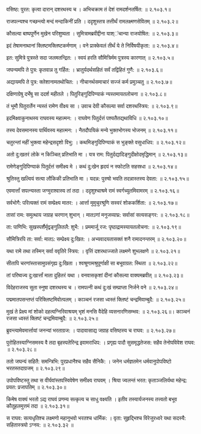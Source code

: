वसिष्ठ: पुरत: कृत्वा दारान् दशरथस्य च ।
अभिचक्राम तं देशं रामदर्शनतर्षित: ॥ २.१०३.१॥

राजपत्न्यश्च गच्छन्त्यो मन्दं मन्दाकिनीं प्रति ।
ददृशुस्तत्र तत्तीर्थं रामलक्ष्मणसेवितम् ॥ २.१०३.२॥

कौसल्या बाष्पपूर्णेन मुखेन परिशुष्यता ।
सुमित्रामब्रवीद्दीना याश्ऺचान्या राजयोषित: ॥ २.१०३.३॥

इदं तेषामनाथानां क्लिष्टमक्लिष्टकर्मणाम् ।
वने प्राक्केवलं तीर्थं ये ते निर्विषयीकृता: ॥ २.१०३.४॥

इत: सुमित्रे पुत्रस्ते सदा जलमतन्द्रित: ।
स्वयं हरति सौमित्रिर्मम पुत्रस्य कारणात् ॥ २.१०३.५॥

जघन्यमपि ते पुत्र: कृतवान्न तु गर्हित: ।
भ्रातुर्यदर्थसहितं सर्वं तद्विहितं गुणै: ॥ २.१०३.६॥

अद्यायमपि ते पुत्र: क्लेशानामतथोचित: ।
नीचानर्थसमाचारं सज्जं कर्म प्रमुञ्चतु ॥ २.१०३.७॥

दक्षिणाग्रेषु दर्भेषु सा ददर्श महीतले ।
पितुरिङ्गुदिपिण्याकं न्यस्तमायतलोचना ॥ २.१०३.८॥

तं भूमौ पितुरार्तेन न्यस्तं रामेण वीक्ष्य सा ।
उवाच देवी कौसल्या सर्वा दशरथस्त्रिय: ॥ २.१०३.९॥

इदमिक्ष्वाकुनाथस्य राघवस्य महात्मन: ।
राघवेण पितुर्दत्तं पश्यतैतद्यथाविधि ॥ २.१०३.१०॥

तस्य देवसमानस्य पार्थिवस्य महात्मन: ।
नैतदौपयिकं मन्ये भुक्तभोगस्य भोजनम् ॥ २.१०३.११॥

चतुरन्तां महीं भुक्त्वा महेन्द्रसदृशो विभु: ।
कथमिङ्गुदिपिण्याकं स भुङ्क्ते वसुधाधिप: ॥ २.१०३.१२॥

अतो दु:खतरं लोके न किञ्चित् प्रतिभाति मा ।
यत्र राम: पितुर्दद्यादिङ्गुदीक्षोदमृद्धिमान् ॥ २.१०३.१३॥

रामेणेङ्गुदिपिण्याकं पितुर्दत्तं समीक्ष्य मे ।
कथं दु:खेन हृदयं न स्फोटति सहस्रधा ॥ २.१०३.१४॥

श्रुतिस्तु खल्वियं सत्या लौकिकी प्रतिभाति मा ।
यदन्न: पुरुषो भवति तदन्नास्तस्य देवता: ॥ २.१०३.१५॥

एवमार्त्तां सपत्न्यस्ता जग्मुराश्वास्य तां तदा ।
ददृशुश्चाश्रमे रामं स्वर्गच्युतमिवामरम् ॥ २.१०३.१६॥

सर्वभोगै: परित्यक्तं रामं सम्प्रेक्ष्य मातर: ।
आर्त्ता मुमुचुरश्रूणि सस्वरं शोककर्शिता: ॥ २.१०३.१७॥

तासां राम: समुत्थाय जग्राह चरणान् शुभान् ।
मातऽणां मनुजव्याघ्र: सर्वासां सत्यसङ्गर: ॥ २.१०३.१८॥

ता: पाणिभि: सुखस्पर्शैर्मृद्वङ्गुलितलै: शुभै: ।
प्रममार्जू रज: पृष्ठाद्रामस्यायतलोचना: ॥ २.१०३.१९॥

सौमित्रिरपि ता: सर्वा: मातऽ: सम्प्रेक्ष्य दु:खित: ।
अभ्यवादयतासक्तं शनै रामादनन्तरम् ॥ २.१०३.२०॥

यथा रामे तथा तस्मिन् सर्वा ववृतिरे स्त्रिय: ।
वृत्तिं दशरथाज्जाते लक्ष्मणे शुभलक्षणे ॥ २.१०३.२१॥

सीतापि चरणांस्तासामुपसंगृह्य दु:खिता ।
श्वश्रूणामश्रुपूर्णाक्षी सा बभूवाग्रत: स्थिता ॥ २.१०३.२२॥

तां परिष्वज्य दु:खार्त्तां माता दुहितरं यथा ।
वनवासकृशां दीनां कौसल्या वाक्यमब्रवीत् ॥ २.१०३.२३॥

विदेहराजस्य सुता स्नुषा दशरथस्य च ।
रामपत्नी कथं दु:खं सम्प्राप्ता निर्जने वने ॥ २.१०३.२४॥

पद्ममातपसन्तप्तं परिक्लिष्टमिवोत्पलम् ।
काञ्चनं रजसा ध्वस्तं क्लिष्टं चन्द्रमिवाम्बुदै: ॥ २.१०३.२५॥

मुखं ते प्रेक्ष्य मां शोको दहत्यग्निरिवाश्रयम् भृशं मनसि वैदेहि व्यसनारणिसम्भव: ॥ २.१०३.२६॥।
काञ्चनं रजसा ध्वस्तं क्लिष्टं चन्द्रमिवाम्बुदै: ॥ २.१०३.२५॥

ब्रुवन्त्यामेवमार्त्तायां जनन्यां भरताग्रज: ।
पादावासाद्य जग्राह वसिष्ठस्य च राघव: ॥ २.१०३.२७॥

पुरोहितस्याग्निसमस्य वै तदा बृहस्पतेरिन्द्र इवामराधिप: ।
प्रगृह्य पादौ सुसमृद्धतेजस: सहैव तेनोपविवेश राघव: ॥ २.१०३.२८॥

ततो जघन्यं सहितै: समन्त्रिभि: पुरप्रधानैश्च सहैव सैनिकै: ।
जनेन धर्मज्ञतमेन धर्मवानुपोपविष्टो भरतस्तदाग्रजम् ॥ २.१०३.२९॥

उपोपविष्टस्तु तथा स वीर्यवांस्तपस्विवेषेण समीक्ष्य राघवम् ।
श्रिया ज्वलन्तं भरत: कृताञ्जलिर्यथा महेन्द्र: प्रयत: प्रजापतिम् ॥ २.१०३.३०॥

किमेष वाक्यं भरतो ऽद्य राघवं प्रणम्य सत्कृत्य च साधु वक्ष्यति ।
इतीव तस्यार्यजनस्य तत्त्वतो बभूव कौतूहलमुत्तमं तदा ॥ २.१०३.३१॥

स राघव: सत्यधृतिश्च लक्ष्मणो महानुभवो भरतश्च धार्मिक: ।
वृता: सुहृद्भिश्च विरेजुरध्वरे यथा सदस्यै: सहितास्त्रयो ऽग्नय: ॥ २.१०३.३२ ॥

